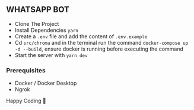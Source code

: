 ## WHATSAPP BOT

- Clone The Project
- Install Dependencies `yarn`
- Create a `.env` file and add the content of `.env.example`
- Cd `src/chroma` and in the terminal run the command `docker-compose up -d --build`, ensure docker is running before executing the command
- Start the server with `yarn dev`

### Prerequisites

- Docker / Docker Desktop
- Ngrok

Happy Coding 🚀
